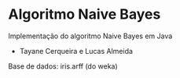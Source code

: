 # Algoritmo Naive Bayes
Implementação do algoritmo Naive Bayes em Java

* Tayane Cerqueira e Lucas Almeida

Base de dados: iris.arff (do weka)